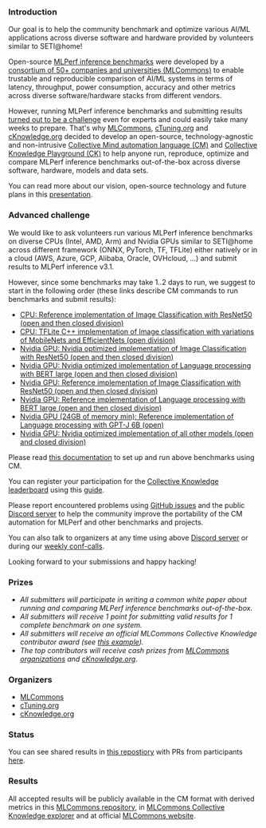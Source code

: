 ### Introduction

Our goal is to help the community benchmark and optimize various AI/ML applications 
across diverse software and hardware provided by volunteers similar to SETI@home!

Open-source [MLPerf inference benchmarks](https://arxiv.org/abs/1911.02549) 
were developed by a [consortium of 50+ companies and universities (MLCommons)](https://mlcommons.org)
to enable trustable and reproducible comparison of AI/ML systems 
in terms of latency, throughput, power consumption, accuracy and other metrics
across diverse software/hardware stacks from different vendors.

However, running MLPerf inference benchmarks and submitting results [turned out to be a challenge](https://doi.org/10.5281/zenodo.8144274) 
even for experts and could easily take many weeks to prepare. That's why [MLCommons](https://mlcommons.org), 
[cTuning.org](https://www.linkedin.com/company/ctuning-foundation)
and [cKnowledge.org](https://www.linkedin.com/company/cknowledge) 
decided to develop an open-source, technology-agnostic 
and non-intrusive [Collective Mind automation language (CM)](https://github.com/mlcommons/ck)
and [Collective Knowledge Playground (CK)](https://access.cknowledge.org/playground/?action=experiments) 
to help anyone run, reproduce, optimize and compare MLPerf inference benchmarks out-of-the-box 
across diverse software, hardware, models and data sets.

You can read more about our vision, open-source technology and future plans 
in this [presentation](https://doi.org/10.5281/zenodo.8105339).



### Advanced challenge

We would like to ask volunteers run various MLPerf inference benchmarks 
on diverse CPUs (Intel, AMD, Arm) and Nvidia GPUs similar to SETI@home 
across different framework (ONNX, PyTorch, TF, TFLite) 
either natively or in a cloud (AWS, Azure, GCP, Alibaba, Oracle, OVHcloud, ...) 
and submit results to MLPerf inference v3.1.

However, since some benchmarks may take 1..2 days to run, we suggest to start in the following order (these links describe CM commands to run benchmarks and submit results):
* [CPU: Reference implementation of Image Classification with ResNet50 (open and then closed division)](https://github.com/mlcommons/ck/blob/master/docs/mlperf/inference/resnet50/README_reference.md)
* [CPU: TFLite C++ implementation of Image classification with variations of MobileNets and EfficientNets (open division)](https://github.com/mlcommons/ck/blob/master/cm-mlops/script/run-mlperf-inference-mobilenet-models/README-about.md)
* [Nvidia GPU: Nvidia optimized implementation of Image Classification with ResNet50 (open and then closed division)](https://github.com/mlcommons/ck/blob/master/docs/mlperf/inference/resnet50/README_nvidia.md)
* [Nvidia GPU: Nvidia optimized implementation of Language processing with BERT large (open and then closed division)](https://github.com/mlcommons/ck/blob/master/docs/mlperf/inference/bert/README_nvidia.md)
* [Nvidia GPU: Reference implementation of Image Classification with ResNet50 (open and then closed division)](https://github.com/mlcommons/ck/blob/master/docs/mlperf/inference/bert/README_nvidia.md)
* [Nvidia GPU: Reference implementation of Language processing with BERT large (open and then closed division)](https://github.com/mlcommons/ck/blob/master/docs/mlperf/inference/resnet50/README_reference.md)
* [Nvidia GPU (24GB of memory min): Reference implementation of Language processing with GPT-J 6B (open)](https://github.com/mlcommons/ck/blob/master/docs/mlperf/inference/gpt-j/README_reference.md)
* [Nvidia GPU: Nvidia optimized implementation of all other models (open and closed division)](https://github.com/ctuning/mlcommons-ck/blob/master/docs/mlperf/inference/README.md#run-benchmarks-and-submit-results)

Please read [this documentation](https://github.com/mlcommons/ck/blob/master/docs/mlperf/inference/README.md)
to set up and run above benchmarks using CM.

You can register your participation for the [Collective Knowledge leaderboard]( https://access.cKnowledge.org/playground/?action=contributors )
using this [guide](https://github.com/mlcommons/ck/blob/master/platform/register.md).

Please report encountered problems using [GitHub issues](https://github.com/mlcommons/ck/issues)
and the public [Discord server](https://discord.gg/JjWNWXKxwT) to help the community
improve the portability of the CM automation for MLPerf and other benchmarks and projects.

You can also talk to organizers at any time using above [Discord server](https://discord.gg/JjWNWXKxwT) or 
during our [weekly conf-calls](https://docs.google.com/document/d/1zMNK1m_LhWm6jimZK6YE05hu4VH9usdbKJ3nBy-ZPAw/edit).

Looking forward to your submissions and happy hacking!



### Prizes

* *All submitters will participate in writing a common white paper about running and comparing MLPerf inference benchmarks out-of-the-box.*
* *All submitters will receive 1 point for submitting valid results for 1 complete benchmark on one system.*
* *All submitters will receive an official MLCommons Collective Knowledge contributor award (see [this example](https://ctuning.org/awards/ck-award-202307-zhu.pdf)).*
* *The top contributors will receive cash prizes from [MLCommons organizations](https://mlcommons.org) and [cKnowledge.org](https://www.linkedin.com/company/cknowledge)*.


### Organizers

* [MLCommons](https://cKnowledge.org/mlcommons-taskforce)
* [cTuning.org](https://www.linkedin.com/company/ctuning-foundation)
* [cKnowledge.org](https://www.linkedin.com/company/cknowledge)


### Status

You can see shared results in [this repostiory](https://github.com/ctuning/mlperf_inference_submissions_v3.1) 
with PRs from participants [here](https://github.com/ctuning/mlperf_inference_submissions_v3.1/pulls).

### Results

All accepted results will be publicly available in the CM format with derived metrics 
in this [MLCommons repository](https://github.com/mlcommons/cm4mlperf-results),
in [MLCommons Collective Knowledge explorer](https://access.cknowledge.org/playground/?action=experiments) 
and at official [MLCommons website](https://mlcommons.org).
